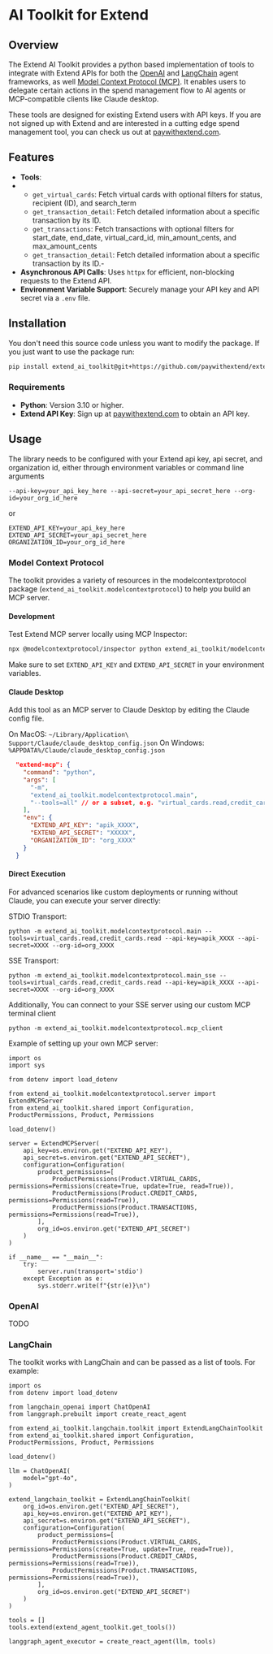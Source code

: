 # AI Toolkit for Extend

## Overview

The Extend AI Toolkit provides a python based implementation of tools to integrate with Extend APIs for both the [OpenAI](https://github.com/openai/openai-agents-python) and [LangChain](https://github.com/langchain-ai/langchain) agent frameworks, as well [Model Context Protocol (MCP)](https://modelcontextprotocol.com/). It enables users to delegate certain actions in the spend management flow to AI agents or MCP-compatible clients like Claude desktop.

These tools are designed for existing Extend users with API keys. If you are not signed up with Extend and are interested in a cutting edge spend management tool, you can check us out at [paywithextend.com](https://www.paywithextend.com/).

## Features

- **Tools**:
- - `get_virtual_cards`: Fetch virtual cards with optional filters for status, recipient (ID), and search_term
  - `get_transaction_detail`: Fetch detailed information about a specific transaction by its ID.
  - `get_transactions`: Fetch transactions with optional filters for start_date, end_date, virtual_card_id, min_amount_cents, and max_amount_cents
  - `get_transaction_detail`: Fetch detailed information about a specific transaction by its ID.- 
- **Asynchronous API Calls**: Uses `httpx` for efficient, non-blocking requests to the Extend API.
- **Environment Variable Support**: Securely manage your API key and API secret via a `.env` file.

## Installation

You don't need this source code unless you want to modify the package. If you just
want to use the package run:

```sh
pip install extend_ai_toolkit@git+https://github.com/paywithextend/extend-ai-toolkit@development
```

### Requirements

- **Python**: Version 3.10 or higher.
- **Extend API Key**: Sign up at [paywithextend.com](https://paywithextend.com) to obtain an API key.

## Usage

The library needs to be configured with your Extend api key, api secret, and organization id, either through environment variables or command line arguments

```
--api-key=your_api_key_here --api-secret=your_api_secret_here --org-id=your_org_id_here
```
or
```
EXTEND_API_KEY=your_api_key_here
EXTEND_API_SECRET=your_api_secret_here
ORGANIZATION_ID=your_org_id_here
```

### Model Context Protocol 
The toolkit provides a variety of resources in the modelcontextprotocol package (`extend_ai_toolkit.modelcontextprotocol`) to help you build an MCP server. 

#### Development

Test Extend MCP server locally using MCP Inspector:

```bash
npx @modelcontextprotocol/inspector python extend_ai_toolkit/modelcontextprotocol/main.py --tools=virtual_cards.read,credit_cards.read
```

Make sure to set `EXTEND_API_KEY` and `EXTEND_API_SECRET` in your environment variables.

#### Claude Desktop

Add this tool as an MCP server to Claude Desktop by editing the Claude config file.

On MacOS: `~/Library/Application\ Support/Claude/claude_desktop_config.json`
On Windows: `%APPDATA%/Claude/claude_desktop_config.json`

```json
  "extend-mcp": {
    "command": "python",
    "args": [
      "-m",
      "extend_ai_toolkit.modelcontextprotocol.main",
      "--tools=all" // or a subset, e.g. "virtual_cards.read,credit_cards.read"
    ],
    "env": {
      "EXTEND_API_KEY": "apik_XXXX",
      "EXTEND_API_SECRET": "XXXXX",
      "ORGANIZATION_ID": "org_XXXX"
    }
  }
```

#### Direct Execution

For advanced scenarios like custom deployments or running without Claude, you can execute your server directly:


STDIO Transport:
```
python -m extend_ai_toolkit.modelcontextprotocol.main --tools=virtual_cards.read,credit_cards.read --api-key=apik_XXXX --api-secret=XXXX --org-id=org_XXXX
```

SSE Transport:
```
python -m extend_ai_toolkit.modelcontextprotocol.main_sse --tools=virtual_cards.read,credit_cards.read --api-key=apik_XXXX --api-secret=XXXX --org-id=org_XXXX
```

Additionally, You can connect to your SSE server using our custom MCP terminal client

```
python -m extend_ai_toolkit.modelcontextprotocol.mcp_client 
```

Example of setting up your own MCP server:

```
import os
import sys

from dotenv import load_dotenv

from extend_ai_toolkit.modelcontextprotocol.server import ExtendMCPServer
from extend_ai_toolkit.shared import Configuration, ProductPermissions, Product, Permissions

load_dotenv()

server = ExtendMCPServer(    
    api_key=os.environ.get("EXTEND_API_KEY"),
    api_secret=s.environ.get("EXTEND_API_SECRET"),    
    configuration=Configuration(
        product_permissions=[
            ProductPermissions(Product.VIRTUAL_CARDS, permissions=Permissions(create=True, update=True, read=True)),
            ProductPermissions(Product.CREDIT_CARDS, permissions=Permissions(read=True)),
            ProductPermissions(Product.TRANSACTIONS, permissions=Permissions(read=True)),
        ],
        org_id=os.environ.get("EXTEND_API_SECRET")
    )
)

if __name__ == "__main__":
    try:
        server.run(transport='stdio')
    except Exception as e:
        sys.stderr.write(f"{str(e)}\n")
```

### OpenAI

TODO


### LangChain

The toolkit works with LangChain and can be passed as a list of tools. For example:

```
import os
from dotenv import load_dotenv

from langchain_openai import ChatOpenAI
from langgraph.prebuilt import create_react_agent

from extend_ai_toolkit.langchain.toolkit import ExtendLangChainToolkit
from extend_ai_toolkit.shared import Configuration, ProductPermissions, Product, Permissions

load_dotenv()

llm = ChatOpenAI(
    model="gpt-4o",
)

extend_langchain_toolkit = ExtendLangChainToolkit(
    org_id=os.environ.get("EXTEND_API_SECRET"),    
    api_key=os.environ.get("EXTEND_API_KEY"),
    api_secret=s.environ.get("EXTEND_API_SECRET"),
    configuration=Configuration(
        product_permissions=[
            ProductPermissions(Product.VIRTUAL_CARDS, permissions=Permissions(create=True, update=True, read=True)),
            ProductPermissions(Product.CREDIT_CARDS, permissions=Permissions(read=True)),
            ProductPermissions(Product.TRANSACTIONS, permissions=Permissions(read=True)),
        ],
        org_id=os.environ.get("EXTEND_API_SECRET")
    )
)

tools = []
tools.extend(extend_agent_toolkit.get_tools())

langgraph_agent_executor = create_react_agent(llm, tools)
```

